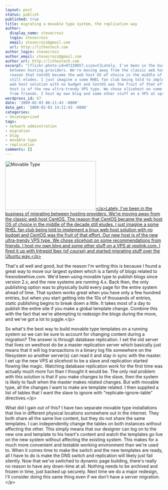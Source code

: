 ```yaml
---
layout: post
status: publish
published: true
title: migrating a movable type system, the replication way
author:
  display_name: stevecrozz
  login: stevecrozz
  email: stevecrozz@gmail.com
  url: http://lithostech.com
author_login: stevecrozz
author_email: stevecrozz@gmail.com
author_url: http://lithostech.com
excerpt: "[flickr-photo:id=97220057,size=t]Lately, I've been in the business of migrating
  between hosting providers. We're moving away from the classic web host CentOS. The
  reason that CentOS became the web host OS of choice in the middle of the decade
  still eludes. I just imagine a some RHEL fan club being told to implement a linux
  web host solution with no budget and CentOS was the fruit of that effort. Our new
  host is of the new ultra-trendy VPS type. We chose slicehost on some recommendations
  from friends. I host my own blog and some other stuff on a VPS at vpslink.com."
wordpress_id: 67
date: '2009-02-03 06:11:43 -0800'
date_gmt: '2009-02-03 14:11:43 -0800'
categories:
- Uncategorized
tags:
- network adminstration
- migration
- blog
- movable type
- replication
comments: []
---
```

<p><a href="http:&#47;&#47;www.flickr.com&#47;photos&#47;cibergaita&#47;97220057"><img src="http:&#47;&#47;lithostech.com&#47;wp-content&#47;uploads&#47;2009&#47;02&#47;4136613234_dc76ee0d99_o1-290x157.jpg" alt="Movable Type" width="290" height="157" class="alignleft size-medium wp-image-505" &#47;><&#47;a>Lately, I've been in the business of migrating between hosting providers. We're moving away from the classic web host CentOS. The reason that CentOS became the web host OS of choice in the middle of the decade still eludes. I just imagine a some RHEL fan club being told to implement a linux web host solution with no budget and CentOS was the fruit of that effort. Our new host is of the new ultra-trendy VPS type. We chose slicehost on some recommendations from friends. I host my own blog and some other stuff on a VPS at vpslink.com. I fired it up with Intrepid Ibex (of course) and started migrating stuff over the Ubuntu way.<&#47;p><br />
<a id="more"></a><a id="more-67"></a></p>
<p>That's all well and good, but the reason I'm writing this is because I found a great way to move our largest system which is a family of blogs related to fresnobeehive.com. We'd been using movable type to publish blogs since version 2.x, and the new systems are running 4.x. Back then, the only publishing option was to physically build every page for the entire system ahead of time. That system works great when you have only a few hundred entries, but when you start getting into the 10s of thousands of entries, static publishing begins to break down a little. It takes most of a day to publish the entire site if you make a global template change. Combine this with the fact that we're attempting to redesign the blogs during the move, and we've got a lot to juggle.<&#47;p></p>
<p>So what's the best way to build movable type templates on a running system so we can be sure to account for changing content during a migration? The answer is through database replication. I set the old server that lives on westhost do be a master replication server which basically just means that it will log transactions in a binary log file somewhere on the filesystem so another server(s) can read it and stay in sync with the master. I set up the new VPS at slicehost to be a slave and replication started flowing like magic. Watching database replication work for the first time was actually much more fun than I thought it would be. The only real problem with this solution is that if you make changes to the slave, then the system is likely to fault when the master makes related changes. But with movable type, all the changes I want to make are template related. I then supplied a list of tables that I want the slave to ignore with "replicate-ignore-table" directives.<&#47;p></p>
<p>What did I gain out of this? I have two separate movable type installations that live in different physical locations somewhere out in the internet. They both share all the same live content, but they do not share the same templates. I can independently change the tables on both instances without affecting the other. This simply means that our designer can log on to the new one and template to his heart's content and watch the templates go live on the new system without affecting the existing system. This makes for a much more convenient and testable working environment than we're used to. When it comes time to make the switch and the new templates are ready, all I have to do is make the DNS switch and replication will likely just fail silently. Now that we've switched to dynamic page building, there's really no reason to have any down-time at all. Nothing needs to be archived and frozen in time, just backed up securely. Next time we do a major redesign, I'll consider doing this same thing even if we don't have a server migration.<&#47;p></p>
